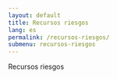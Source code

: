 ```yaml
---
layout: default
title: Recursos riesgos
lang: es
permalink: /recursos-riesgos/
submenu: recursos-riesgos
---
```


Recursos riesgos